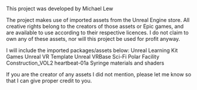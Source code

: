 This project was developed by Michael Lew

The project makes use of imported assets from the Unreal Engine store. 
All creative rights belong to the creators of those assets or Epic games, and are available to use according to their respective licences.
I do not claim to own any of these assets, nor will this project be used for profit anyway.

I will include the imported packages/assets below:
Unreal Learning Kit Games
Unreal VR Template
Unreal VRBase
Sci-Fi Polar Facility
Construction_VOL2
heartbeat-01a
Syringe materials and shaders

If you are the creator of any assets I did not mention, please let me know so that I can give proper credit to you.
